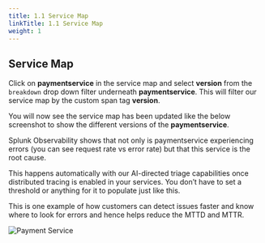 ```yaml
---
title: 1.1 Service Map
linkTitle: 1.1 Service Map
weight: 1
---
```


## Service Map

Click on **paymentservice** in the service map and select **version** from the `breakdown` drop down filter underneath **paymentservice**. This will filter our service map by the custom span tag **version**.

You will now see the service map has been updated like the below screenshot to show the different versions of the **paymentservice**. 

Splunk Observability shows that not only is paymentservice experiencing errors (you can see request rate vs error rate) but that this service is the root cause.

This happens automatically with our AI-directed triage capabilities once distributed tracing is enabled in your services. You don’t have to set a threshold or anything for it to populate just like this.

This is one example of how customers can detect issues faster and know where to look for errors and hence helps reduce the MTTD and MTTR.


![Payment Service](../../images/paymentservice.png)
